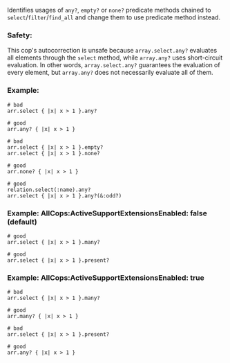 Identifies usages of `any?`, `empty?` or `none?` predicate methods
chained to `select`/`filter`/`find_all` and change them to use predicate method instead.

### Safety:

This cop's autocorrection is unsafe because `array.select.any?` evaluates all elements
through the `select` method, while `array.any?` uses short-circuit evaluation.
In other words, `array.select.any?` guarantees the evaluation of every element,
but `array.any?` does not necessarily evaluate all of them.

### Example:
    # bad
    arr.select { |x| x > 1 }.any?

    # good
    arr.any? { |x| x > 1 }

    # bad
    arr.select { |x| x > 1 }.empty?
    arr.select { |x| x > 1 }.none?

    # good
    arr.none? { |x| x > 1 }

    # good
    relation.select(:name).any?
    arr.select { |x| x > 1 }.any?(&:odd?)

### Example: AllCops:ActiveSupportExtensionsEnabled: false (default)
    # good
    arr.select { |x| x > 1 }.many?

    # good
    arr.select { |x| x > 1 }.present?

### Example: AllCops:ActiveSupportExtensionsEnabled: true
    # bad
    arr.select { |x| x > 1 }.many?

    # good
    arr.many? { |x| x > 1 }

    # bad
    arr.select { |x| x > 1 }.present?

    # good
    arr.any? { |x| x > 1 }
